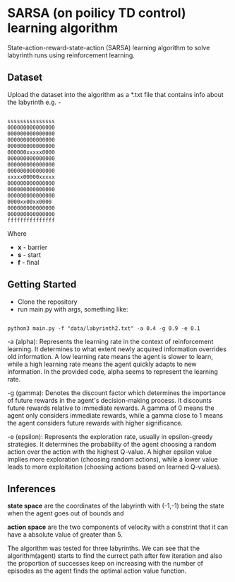 # SARSA (on poilicy TD control) learning algorithm
State-action-reward-state-action (SARSA) learning algorithm to solve labyrinth runs using reinforcement learning.

## Dataset 
Upload the dataset into the algorithm as a *.txt file that contains info about the labyrinth e.g. - 

<pre><code>
sssssssssssssss
000000000000000
000000000000000
000000000000000
000000000000000
000000xxxxx0000
000000000000000
000000000000000
000000000000000
xxxxx00000xxxxx
000000000000000
000000000000000
000000000000000
0000xx00xx0000
000000000000000
000000000000000
fffffffffffffff
</code></pre>

Where
- **x** - barrier
- **s** - start
- **f** - final

## Getting Started
- Clone the repository
</pre></code>
- run main.py with args, something like: 
<pre><code>
python3 main.py -f "data/labyrinth2.txt" -a 0.4 -g 0.9 -e 0.1
</pre></code>
-a (alpha): Represents the learning rate in the context of reinforcement learning. It determines to what extent newly acquired information overrides old information. A low learning rate means the agent is slower to learn, while a high learning rate means the agent quickly adapts to new information. In the provided code, alpha seems to represent the learning rate.

-g (gamma): Denotes the discount factor which determines the importance of future rewards in the agent's decision-making process. It discounts future rewards relative to immediate rewards. A gamma of 0 means the agent only considers immediate rewards, while a gamma close to 1 means the agent considers future rewards with higher significance.

-e (epsilon): Represents the exploration rate, usually in epsilon-greedy strategies. It determines the probability of the agent choosing a random action over the action with the highest Q-value. A higher epsilon value implies more exploration (choosing random actions), while a lower value leads to more exploitation (choosing actions based on learned Q-values).

## Inferences

**state space** are the coordinates of the labyrinth with (-1,-1) being the state when the agent goes out of bounds and 

**action space** are the two components of velocity with a constrint that it can have a absolute value of greater than 5.

The algorithm was tested for three labyrinths. We can see that the algorithm(agent) starts to find the currect path after few iteration and also the proportion of successes keep on increasing with the number of episodes as the agent finds the optimal action value function.
